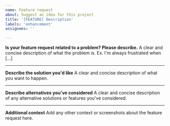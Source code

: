 ```yaml
---
name: Feature request
about: Suggest an idea for this project
title: '[FEATURE] Description'
labels: 'enhancement'
assignees: ''

---
```


**Is your feature request related to a problem? Please describe.**
A clear and concise description of what the problem is. Ex. I'm always frustrated when [...]

---
**Describe the solution you'd like**
A clear and concise description of what you want to happen.

---
**Describe alternatives you've considered**
A clear and concise description of any alternative solutions or features you've considered.

---
**Additional context**
Add any other context or screenshots about the feature request here.
